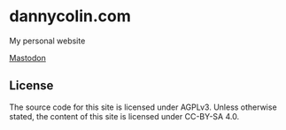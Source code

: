 # dannycolin.com

My personal website

<a rel="me" href="https://fosstodon.org/@dannycolin">Mastodon</a>

## License

The source code for this site is licensed under AGPLv3. Unless otherwise
stated, the content of this site is licensed under CC-BY-SA 4.0.
